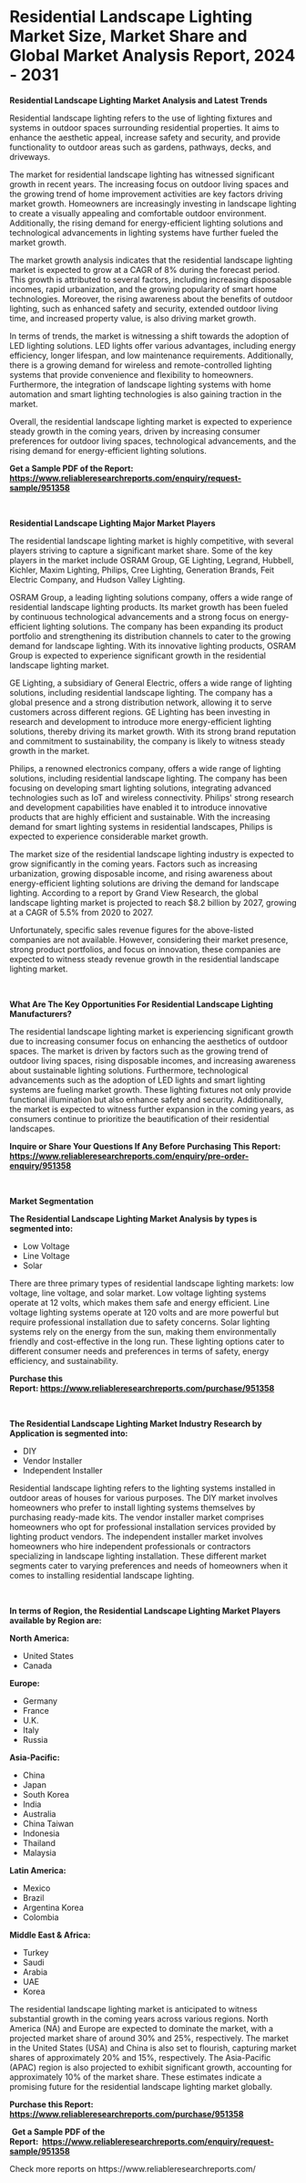 <p><h1>Residential Landscape Lighting Market Size, Market Share and Global Market Analysis Report, 2024 - 2031</h1></p><p><strong>Residential Landscape Lighting Market Analysis and Latest Trends</strong></p>
<p><p>Residential landscape lighting refers to the use of lighting fixtures and systems in outdoor spaces surrounding residential properties. It aims to enhance the aesthetic appeal, increase safety and security, and provide functionality to outdoor areas such as gardens, pathways, decks, and driveways.</p><p>The market for residential landscape lighting has witnessed significant growth in recent years. The increasing focus on outdoor living spaces and the growing trend of home improvement activities are key factors driving market growth. Homeowners are increasingly investing in landscape lighting to create a visually appealing and comfortable outdoor environment. Additionally, the rising demand for energy-efficient lighting solutions and technological advancements in lighting systems have further fueled the market growth.</p><p>The market growth analysis indicates that the residential landscape lighting market is expected to grow at a CAGR of 8% during the forecast period. This growth is attributed to several factors, including increasing disposable incomes, rapid urbanization, and the growing popularity of smart home technologies. Moreover, the rising awareness about the benefits of outdoor lighting, such as enhanced safety and security, extended outdoor living time, and increased property value, is also driving market growth.</p><p>In terms of trends, the market is witnessing a shift towards the adoption of LED lighting solutions. LED lights offer various advantages, including energy efficiency, longer lifespan, and low maintenance requirements. Additionally, there is a growing demand for wireless and remote-controlled lighting systems that provide convenience and flexibility to homeowners. Furthermore, the integration of landscape lighting systems with home automation and smart lighting technologies is also gaining traction in the market.</p><p>Overall, the residential landscape lighting market is expected to experience steady growth in the coming years, driven by increasing consumer preferences for outdoor living spaces, technological advancements, and the rising demand for energy-efficient lighting solutions.</p></p>
<p><strong>Get a Sample PDF of the Report:&nbsp; <a href="https://www.reliableresearchreports.com/enquiry/request-sample/951358">https://www.reliableresearchreports.com/enquiry/request-sample/951358</a></strong></p>
<p>&nbsp;</p>
<p><strong>Residential Landscape Lighting Major Market Players</strong></p>
<p><p>The residential landscape lighting market is highly competitive, with several players striving to capture a significant market share. Some of the key players in the market include OSRAM Group, GE Lighting, Legrand, Hubbell, Kichler, Maxim Lighting, Philips, Cree Lighting, Generation Brands, Feit Electric Company, and Hudson Valley Lighting.</p><p>OSRAM Group, a leading lighting solutions company, offers a wide range of residential landscape lighting products. Its market growth has been fueled by continuous technological advancements and a strong focus on energy-efficient lighting solutions. The company has been expanding its product portfolio and strengthening its distribution channels to cater to the growing demand for landscape lighting. With its innovative lighting products, OSRAM Group is expected to experience significant growth in the residential landscape lighting market.</p><p>GE Lighting, a subsidiary of General Electric, offers a wide range of lighting solutions, including residential landscape lighting. The company has a global presence and a strong distribution network, allowing it to serve customers across different regions. GE Lighting has been investing in research and development to introduce more energy-efficient lighting solutions, thereby driving its market growth. With its strong brand reputation and commitment to sustainability, the company is likely to witness steady growth in the market.</p><p>Philips, a renowned electronics company, offers a wide range of lighting solutions, including residential landscape lighting. The company has been focusing on developing smart lighting solutions, integrating advanced technologies such as IoT and wireless connectivity. Philips' strong research and development capabilities have enabled it to introduce innovative products that are highly efficient and sustainable. With the increasing demand for smart lighting systems in residential landscapes, Philips is expected to experience considerable market growth.</p><p>The market size of the residential landscape lighting industry is expected to grow significantly in the coming years. Factors such as increasing urbanization, growing disposable income, and rising awareness about energy-efficient lighting solutions are driving the demand for landscape lighting. According to a report by Grand View Research, the global landscape lighting market is projected to reach $8.2 billion by 2027, growing at a CAGR of 5.5% from 2020 to 2027.</p><p>Unfortunately, specific sales revenue figures for the above-listed companies are not available. However, considering their market presence, strong product portfolios, and focus on innovation, these companies are expected to witness steady revenue growth in the residential landscape lighting market.</p></p>
<p>&nbsp;</p>
<p><strong>What Are The Key Opportunities For Residential Landscape Lighting Manufacturers?</strong></p>
<p><p>The residential landscape lighting market is experiencing significant growth due to increasing consumer focus on enhancing the aesthetics of outdoor spaces. The market is driven by factors such as the growing trend of outdoor living spaces, rising disposable incomes, and increasing awareness about sustainable lighting solutions. Furthermore, technological advancements such as the adoption of LED lights and smart lighting systems are fueling market growth. These lighting fixtures not only provide functional illumination but also enhance safety and security. Additionally, the market is expected to witness further expansion in the coming years, as consumers continue to prioritize the beautification of their residential landscapes.</p></p>
<p><strong>Inquire or Share Your Questions If Any Before Purchasing This Report: <a href="https://www.reliableresearchreports.com/enquiry/pre-order-enquiry/951358">https://www.reliableresearchreports.com/enquiry/pre-order-enquiry/951358</a></strong></p>
<p>&nbsp;</p>
<p><strong>Market Segmentation</strong></p>
<p><strong>The Residential Landscape Lighting Market Analysis by types is segmented into:</strong></p>
<p><ul><li>Low Voltage</li><li>Line Voltage</li><li>Solar</li></ul></p>
<p><p>There are three primary types of residential landscape lighting markets: low voltage, line voltage, and solar market. Low voltage lighting systems operate at 12 volts, which makes them safe and energy efficient. Line voltage lighting systems operate at 120 volts and are more powerful but require professional installation due to safety concerns. Solar lighting systems rely on the energy from the sun, making them environmentally friendly and cost-effective in the long run. These lighting options cater to different consumer needs and preferences in terms of safety, energy efficiency, and sustainability.</p></p>
<p><strong>Purchase this Report:&nbsp;<a href="https://www.reliableresearchreports.com/purchase/951358">https://www.reliableresearchreports.com/purchase/951358</a></strong></p>
<p>&nbsp;</p>
<p><strong>The Residential Landscape Lighting Market Industry Research by Application is segmented into:</strong></p>
<p><ul><li>DIY</li><li>Vendor Installer</li><li>Independent Installer</li></ul></p>
<p><p>Residential landscape lighting refers to the lighting systems installed in outdoor areas of houses for various purposes. The DIY market involves homeowners who prefer to install lighting systems themselves by purchasing ready-made kits. The vendor installer market comprises homeowners who opt for professional installation services provided by lighting product vendors. The independent installer market involves homeowners who hire independent professionals or contractors specializing in landscape lighting installation. These different market segments cater to varying preferences and needs of homeowners when it comes to installing residential landscape lighting.</p></p>
<p>&nbsp;</p>
<p><strong>In terms of Region, the Residential Landscape Lighting Market Players available by Region are:</strong></p>
<p>
    <p> <strong> North America: </strong>
        <ul>
            <li>United States</li>
            <li>Canada</li>
        </ul>
        </p> 
    <p> <strong> Europe: </strong>
        <ul>
            <li>Germany</li>
            <li>France</li>
            <li>U.K.</li>
            <li>Italy</li>
            <li>Russia</li>
        </ul>
        </p> 
    <p> <strong> Asia-Pacific: </strong>
        <ul>
            <li>China</li>
            <li>Japan</li>
            <li>South Korea</li>
            <li>India</li>
            <li>Australia</li>
            <li>China Taiwan</li>
            <li>Indonesia</li>
            <li>Thailand</li>
            <li>Malaysia</li>
        </ul>
        </p> 
    <p> <strong> Latin America: </strong>
        <ul>
            <li>Mexico</li>
            <li>Brazil</li>
            <li>Argentina Korea</li>
            <li>Colombia</li>
        </ul>
        </p> 
    <p> <strong> Middle East & Africa: </strong>
        <ul>
            <li>Turkey</li>
            <li>Saudi</li>
            <li>Arabia</li>
            <li>UAE</li>
            <li>Korea</li>
        </ul>
    </p>
    </p>
<p><p>The residential landscape lighting market is anticipated to witness substantial growth in the coming years across various regions. North America (NA) and Europe are expected to dominate the market, with a projected market share of around 30% and 25%, respectively. The market in the United States (USA) and China is also set to flourish, capturing market shares of approximately 20% and 15%, respectively. The Asia-Pacific (APAC) region is also projected to exhibit significant growth, accounting for approximately 10% of the market share. These estimates indicate a promising future for the residential landscape lighting market globally.</p></p>
<p><strong>Purchase this Report: <a href="https://www.reliableresearchreports.com/purchase/951358">https://www.reliableresearchreports.com/purchase/951358</a></strong></p>
<p>&nbsp;<strong>Get a Sample PDF of the Report:&nbsp;&nbsp;<a href="https://www.reliableresearchreports.com/enquiry/request-sample/951358">https://www.reliableresearchreports.com/enquiry/request-sample/951358</a></strong></p>
<p><strong></strong></p>
<p>Check more reports on https://www.reliableresearchreports.com/</p>